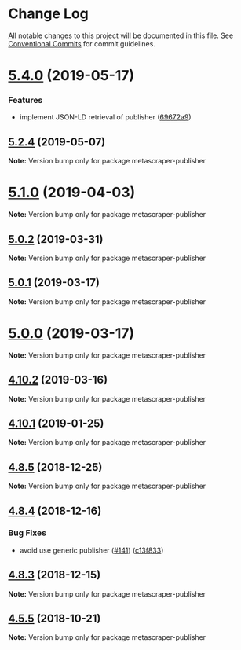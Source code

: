 # Change Log

All notable changes to this project will be documented in this file.
See [Conventional Commits](https://conventionalcommits.org) for commit guidelines.

# [5.4.0](https://github.com/microlinkhq/metascraper/tree/master/packages/metascraper-publisher/compare/v5.3.0...v5.4.0) (2019-05-17)


### Features

* implement JSON-LD retrieval of publisher ([69672a9](https://github.com/microlinkhq/metascraper/tree/master/packages/metascraper-publisher/commit/69672a9))





## [5.2.4](https://github.com/microlinkhq/metascraper/tree/master/packages/metascraper-publisher/compare/v5.2.3...v5.2.4) (2019-05-07)

**Note:** Version bump only for package metascraper-publisher





# [5.1.0](https://github.com/microlinkhq/metascraper/tree/master/packages/metascraper-publisher/compare/v5.0.2...v5.1.0) (2019-04-03)

**Note:** Version bump only for package metascraper-publisher





## [5.0.2](https://github.com/microlinkhq/metascraper/tree/master/packages/metascraper-publisher/compare/v5.0.1...v5.0.2) (2019-03-31)

**Note:** Version bump only for package metascraper-publisher





## [5.0.1](https://github.com/microlinkhq/metascraper/tree/master/packages/metascraper-publisher/compare/v5.0.0...v5.0.1) (2019-03-17)

**Note:** Version bump only for package metascraper-publisher





# [5.0.0](https://github.com/microlinkhq/metascraper/tree/master/packages/metascraper-publisher/compare/v4.10.3...v5.0.0) (2019-03-17)

**Note:** Version bump only for package metascraper-publisher





## [4.10.2](https://github.com/microlinkhq/metascraper/tree/master/packages/metascraper-publisher/compare/v4.10.1...v4.10.2) (2019-03-16)

**Note:** Version bump only for package metascraper-publisher





## [4.10.1](https://github.com/microlinkhq/metascraper/tree/master/packages/metascraper-publisher/compare/v4.10.0...v4.10.1) (2019-01-25)

**Note:** Version bump only for package metascraper-publisher





## [4.8.5](https://github.com/microlinkhq/metascraper/tree/master/packages/metascraper-publisher/compare/v4.8.4...v4.8.5) (2018-12-25)

**Note:** Version bump only for package metascraper-publisher





## [4.8.4](https://github.com/microlinkhq/metascraper/tree/master/packages/metascraper-publisher/compare/v4.8.3...v4.8.4) (2018-12-16)


### Bug Fixes

* avoid use generic publisher ([#141](https://github.com/microlinkhq/metascraper/tree/master/packages/metascraper-publisher/issues/141)) ([c13f833](https://github.com/microlinkhq/metascraper/tree/master/packages/metascraper-publisher/commit/c13f833))





## [4.8.3](https://github.com/microlinkhq/metascraper/tree/master/packages/metascraper-publisher/compare/v4.8.2...v4.8.3) (2018-12-15)

**Note:** Version bump only for package metascraper-publisher





## [4.5.5](https://github.com/microlinkhq/metascraper/tree/master/packages/metascraper-publisher/compare/v4.5.5-alpha.0...v4.5.5) (2018-10-21)

**Note:** Version bump only for package metascraper-publisher
